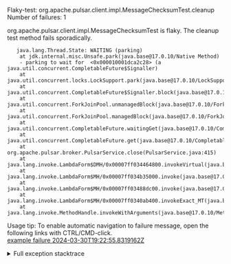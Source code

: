         
Flaky-test: org.apache.pulsar.client.impl.MessageChecksumTest.cleanup
Number of failures: 1

org.apache.pulsar.client.impl.MessageChecksumTest is flaky. The cleanup test method fails sporadically.

```
   java.lang.Thread.State: WAITING (parking)
	at jdk.internal.misc.Unsafe.park(java.base@17.0.10/Native Method)
	- parking to wait for  <0x000010001dca2c28> (a java.util.concurrent.CompletableFuture$Signaller)
	at java.util.concurrent.locks.LockSupport.park(java.base@17.0.10/LockSupport.java:211)
	at java.util.concurrent.CompletableFuture$Signaller.block(java.base@17.0.10/CompletableFuture.java:1864)
	at java.util.concurrent.ForkJoinPool.unmanagedBlock(java.base@17.0.10/ForkJoinPool.java:3465)
	at java.util.concurrent.ForkJoinPool.managedBlock(java.base@17.0.10/ForkJoinPool.java:3436)
	at java.util.concurrent.CompletableFuture.waitingGet(java.base@17.0.10/CompletableFuture.java:1898)
	at java.util.concurrent.CompletableFuture.get(java.base@17.0.10/CompletableFuture.java:2072)
	at org.apache.pulsar.broker.PulsarService.close(PulsarService.java:415)
	at java.lang.invoke.LambdaForm$DMH/0x00007ff034464800.invokeVirtual(java.base@17.0.10/LambdaForm$DMH)
	at java.lang.invoke.LambdaForm$MH/0x00007ff034b35000.invoke(java.base@17.0.10/LambdaForm$MH)
	at java.lang.invoke.LambdaForm$MH/0x00007ff03488dc00.invoke(java.base@17.0.10/LambdaForm$MH)
	at java.lang.invoke.LambdaForm$MH/0x00007ff0340ab400.invokeExact_MT(java.base@17.0.10/LambdaForm$MH)
	at java.lang.invoke.MethodHandle.invokeWithArguments(java.base@17.0.10/MethodHandle.java:732)
```

Usage tip: To enable automatic navigation to failure message, open the following links with CTRL/CMD-click.  
[example failure 2024-03-30T19:22:55.8319162Z](https://github.com/apache/pulsar/actions/runs/8485068669/job/23266253626#step:11:2054)  


<details>
<summary>Full exception stacktrace</summary>
<code><pre>
   java.lang.Thread.State: WAITING (parking)
	at jdk.internal.misc.Unsafe.park(java.base@17.0.10/Native Method)
	- parking to wait for  <0x000010001dca2c28> (a java.util.concurrent.CompletableFuture$Signaller)
	at java.util.concurrent.locks.LockSupport.park(java.base@17.0.10/LockSupport.java:211)
	at java.util.concurrent.CompletableFuture$Signaller.block(java.base@17.0.10/CompletableFuture.java:1864)
	at java.util.concurrent.ForkJoinPool.unmanagedBlock(java.base@17.0.10/ForkJoinPool.java:3465)
	at java.util.concurrent.ForkJoinPool.managedBlock(java.base@17.0.10/ForkJoinPool.java:3436)
	at java.util.concurrent.CompletableFuture.waitingGet(java.base@17.0.10/CompletableFuture.java:1898)
	at java.util.concurrent.CompletableFuture.get(java.base@17.0.10/CompletableFuture.java:2072)
	at org.apache.pulsar.broker.PulsarService.close(PulsarService.java:415)
	at java.lang.invoke.LambdaForm$DMH/0x00007ff034464800.invokeVirtual(java.base@17.0.10/LambdaForm$DMH)
	at java.lang.invoke.LambdaForm$MH/0x00007ff034b35000.invoke(java.base@17.0.10/LambdaForm$MH)
	at java.lang.invoke.LambdaForm$MH/0x00007ff03488dc00.invoke(java.base@17.0.10/LambdaForm$MH)
	at java.lang.invoke.LambdaForm$MH/0x00007ff0340ab400.invokeExact_MT(java.base@17.0.10/LambdaForm$MH)
	at java.lang.invoke.MethodHandle.invokeWithArguments(java.base@17.0.10/MethodHandle.java:732)
	at org.mockito.internal.util.reflection.InstrumentationMemberAccessor$Dispatcher$ByteBuddy$xHG2AuP6.invokeWithArguments(Unknown Source)
	at org.mockito.internal.util.reflection.InstrumentationMemberAccessor.invoke(InstrumentationMemberAccessor.java:251)
	at org.mockito.internal.util.reflection.ModuleMemberAccessor.invoke(ModuleMemberAccessor.java:55)
	at org.mockito.internal.creation.bytebuddy.MockMethodAdvice.tryInvoke(MockMethodAdvice.java:314)
	at org.mockito.internal.creation.bytebuddy.MockMethodAdvice$RealMethodCall.invoke(MockMethodAdvice.java:234)
	at org.mockito.internal.invocation.InterceptedInvocation.callRealMethod(InterceptedInvocation.java:142)
	at org.mockito.internal.stubbing.answers.CallsRealMethods.answer(CallsRealMethods.java:45)
	at org.mockito.Answers.answer(Answers.java:90)
	at org.mockito.internal.handler.MockHandlerImpl.handle(MockHandlerImpl.java:111)
	at org.mockito.internal.handler.NullResultGuardian.handle(NullResultGuardian.java:29)
	at org.mockito.internal.handler.InvocationNotifierHandler.handle(InvocationNotifierHandler.java:34)
	at org.mockito.internal.creation.bytebuddy.MockMethodInterceptor.doIntercept(MockMethodInterceptor.java:82)
	at org.mockito.internal.creation.bytebuddy.MockMethodAdvice.handle(MockMethodAdvice.java:134)
	at org.apache.pulsar.broker.PulsarService.close(PulsarService.java:415)
	at org.apache.pulsar.broker.testcontext.PulsarTestContext$StartableCustomBuilder.lambda$initializePulsarServices$3(PulsarTestContext.java:769)
	at org.apache.pulsar.broker.testcontext.PulsarTestContext$StartableCustomBuilder$$Lambda$443/0x00007ff034511458.close(Unknown Source)
	at org.apache.pulsar.broker.testcontext.PulsarTestContext.callCloseables(PulsarTestContext.java:211)
	at org.apache.pulsar.broker.testcontext.PulsarTestContext.close(PulsarTestContext.java:205)
	at org.apache.pulsar.broker.auth.MockedPulsarServiceBaseTest.internalCleanup(MockedPulsarServiceBaseTest.java:280)
	at org.apache.pulsar.client.impl.MessageChecksumTest.cleanup(MessageChecksumTest.java:67)
	at jdk.internal.reflect.NativeMethodAccessorImpl.invoke0(java.base@17.0.10/Native Method)
	at jdk.internal.reflect.NativeMethodAccessorImpl.invoke(java.base@17.0.10/NativeMethodAccessorImpl.java:77)
	at jdk.internal.reflect.DelegatingMethodAccessorImpl.invoke(java.base@17.0.10/DelegatingMethodAccessorImpl.java:43)
	at java.lang.reflect.Method.invoke(java.base@17.0.10/Method.java:568)
	at org.testng.internal.invokers.MethodInvocationHelper.invokeMethod(MethodInvocationHelper.java:139)
	at org.testng.internal.invokers.MethodInvocationHelper.invokeMethodConsideringTimeout(MethodInvocationHelper.java:69)
	at org.testng.internal.invokers.ConfigInvoker.invokeConfigurationMethod(ConfigInvoker.java:361)
	at org.testng.internal.invokers.ConfigInvoker.invokeConfigurations(ConfigInvoker.java:296)
	at org.testng.internal.invokers.TestInvoker.runConfigMethods(TestInvoker.java:823)
	at org.testng.internal.invokers.TestInvoker.runAfterConfigurations(TestInvoker.java:792)
	at org.testng.internal.invokers.TestInvoker.invokeMethod(TestInvoker.java:768)
	at org.testng.internal.invokers.TestInvoker.invokeTestMethod(TestInvoker.java:221)
	at org.testng.internal.invokers.MethodRunner.runInSequence(MethodRunner.java:50)
	at org.testng.internal.invokers.TestInvoker$MethodInvocationAgent.invoke(TestInvoker.java:969)
	at org.testng.internal.invokers.TestInvoker.invokeTestMethods(TestInvoker.java:194)
	at org.testng.internal.invokers.TestMethodWorker.invokeTestMethods(TestMethodWorker.java:148)
	at org.testng.internal.invokers.TestMethodWorker.run(TestMethodWorker.java:128)
	at org.testng.TestRunner$$Lambda$323/0x00007ff03434a5b8.accept(Unknown Source)
	at java.util.ArrayList.forEach(java.base@17.0.10/ArrayList.java:1511)
	at org.testng.TestRunner.privateRun(TestRunner.java:829)
	at org.testng.TestRunner.run(TestRunner.java:602)
	at org.testng.SuiteRunner.runTest(SuiteRunner.java:437)
	at org.testng.SuiteRunner.runSequentially(SuiteRunner.java:431)
	at org.testng.SuiteRunner.privateRun(SuiteRunner.java:391)
	at org.testng.SuiteRunner.run(SuiteRunner.java:330)
	at org.testng.SuiteRunnerWorker.runSuite(SuiteRunnerWorker.java:52)
	at org.testng.SuiteRunnerWorker.run(SuiteRunnerWorker.java:95)
	at org.testng.TestNG.runSuitesSequentially(TestNG.java:1256)
	at org.testng.TestNG.runSuitesLocally(TestNG.java:1176)
	at org.testng.TestNG.runSuites(TestNG.java:1099)
	at org.testng.TestNG.run(TestNG.java:1067)
	at org.apache.maven.surefire.testng.TestNGExecutor.run(TestNGExecutor.java:155)
	at org.apache.maven.surefire.testng.TestNGDirectoryTestSuite.executeSingleClass(TestNGDirectoryTestSuite.java:102)
	at org.apache.maven.surefire.testng.TestNGDirectoryTestSuite.executeLazy(TestNGDirectoryTestSuite.java:117)
	at org.apache.maven.surefire.testng.TestNGDirectoryTestSuite.execute(TestNGDirectoryTestSuite.java:86)
	at org.apache.maven.surefire.testng.TestNGProvider.invoke(TestNGProvider.java:137)
	at org.apache.maven.surefire.booter.ForkedBooter.runSuitesInProcess(ForkedBooter.java:385)
	at org.apache.maven.surefire.booter.ForkedBooter.execute(ForkedBooter.java:162)
	at org.apache.maven.surefire.booter.ForkedBooter.run(ForkedBooter.java:507)
	at org.apache.maven.surefire.booter.ForkedBooter.main(ForkedBooter.java:495)
</pre></code>
</details>


